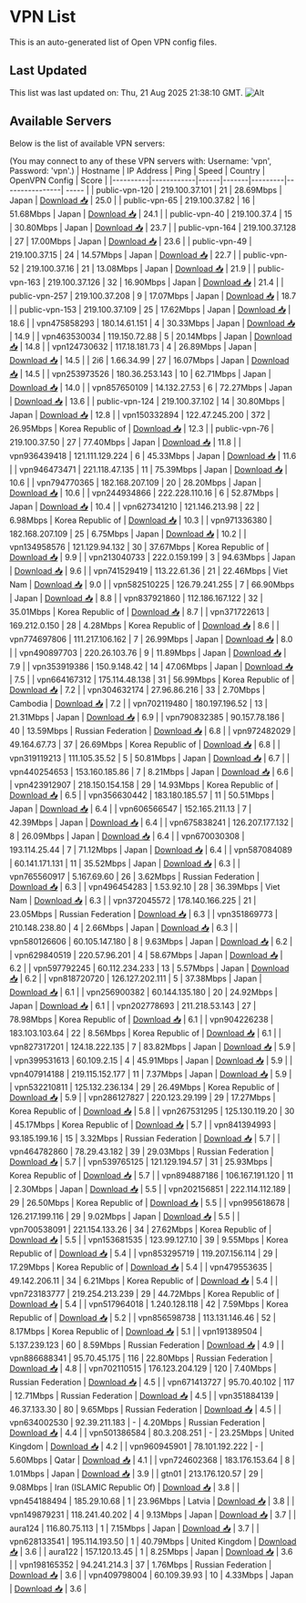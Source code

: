 # VPN List

This is an auto-generated list of Open VPN config files.

## Last Updated

This list was last updated on: Thu, 21 Aug 2025 21:38:10 GMT.
![Alt](https://repobeats.axiom.co/api/embed/186b98318ef1479477931607c1ad7d823f12451f.svg "Repobeats analytics image")

## Available Servers

Below is the list of available VPN servers:

(You may connect to any of these VPN servers with: Username: 'vpn', Password: 'vpn'.)
| Hostname | IP Address | Ping | Speed | Country | OpenVPN Config | Score |
|----------|------------|------|-------|---------|----------------| ----- |
| public-vpn-120 | 219.100.37.101 | 21 | 28.69Mbps | Japan | [Download 📥](./configs/server_0_JP.ovpn) | 25.0 |
| public-vpn-65 | 219.100.37.82 | 16 | 51.68Mbps | Japan | [Download 📥](./configs/server_1_JP.ovpn) | 24.1 |
| public-vpn-40 | 219.100.37.4 | 15 | 30.80Mbps | Japan | [Download 📥](./configs/server_2_JP.ovpn) | 23.7 |
| public-vpn-164 | 219.100.37.128 | 27 | 17.00Mbps | Japan | [Download 📥](./configs/server_3_JP.ovpn) | 23.6 |
| public-vpn-49 | 219.100.37.15 | 24 | 14.57Mbps | Japan | [Download 📥](./configs/server_4_JP.ovpn) | 22.7 |
| public-vpn-52 | 219.100.37.16 | 21 | 13.08Mbps | Japan | [Download 📥](./configs/server_5_JP.ovpn) | 21.9 |
| public-vpn-163 | 219.100.37.126 | 32 | 16.90Mbps | Japan | [Download 📥](./configs/server_6_JP.ovpn) | 21.4 |
| public-vpn-257 | 219.100.37.208 | 9 | 17.07Mbps | Japan | [Download 📥](./configs/server_7_JP.ovpn) | 18.7 |
| public-vpn-153 | 219.100.37.109 | 25 | 17.62Mbps | Japan | [Download 📥](./configs/server_8_JP.ovpn) | 18.6 |
| vpn475858293 | 180.14.61.151 | 4 | 30.33Mbps | Japan | [Download 📥](./configs/server_9_JP.ovpn) | 14.9 |
| vpn463530034 | 119.150.72.88 | 5 | 20.14Mbps | Japan | [Download 📥](./configs/server_10_JP.ovpn) | 14.8 |
| vpn124730632 | 117.18.181.73 | 4 | 26.89Mbps | Japan | [Download 📥](./configs/server_11_JP.ovpn) | 14.5 |
| 2i6 | 1.66.34.99 | 27 | 16.07Mbps | Japan | [Download 📥](./configs/server_12_JP.ovpn) | 14.5 |
| vpn253973526 | 180.36.253.143 | 10 | 62.71Mbps | Japan | [Download 📥](./configs/server_13_JP.ovpn) | 14.0 |
| vpn857650109 | 14.132.27.53 | 6 | 72.27Mbps | Japan | [Download 📥](./configs/server_14_JP.ovpn) | 13.6 |
| public-vpn-124 | 219.100.37.102 | 14 | 30.80Mbps | Japan | [Download 📥](./configs/server_15_JP.ovpn) | 12.8 |
| vpn150332894 | 122.47.245.200 | 372 | 26.95Mbps | Korea Republic of | [Download 📥](./configs/server_16_KR.ovpn) | 12.3 |
| public-vpn-76 | 219.100.37.50 | 27 | 77.40Mbps | Japan | [Download 📥](./configs/server_17_JP.ovpn) | 11.8 |
| vpn936439418 | 121.111.129.224 | 6 | 45.33Mbps | Japan | [Download 📥](./configs/server_18_JP.ovpn) | 11.6 |
| vpn946473471 | 221.118.47.135 | 11 | 75.39Mbps | Japan | [Download 📥](./configs/server_19_JP.ovpn) | 10.6 |
| vpn794770365 | 182.168.207.109 | 20 | 28.20Mbps | Japan | [Download 📥](./configs/server_20_JP.ovpn) | 10.6 |
| vpn244934866 | 222.228.110.16 | 6 | 52.87Mbps | Japan | [Download 📥](./configs/server_21_JP.ovpn) | 10.4 |
| vpn627341210 | 121.146.213.98 | 22 | 6.98Mbps | Korea Republic of | [Download 📥](./configs/server_22_KR.ovpn) | 10.3 |
| vpn971336380 | 182.168.207.109 | 25 | 6.75Mbps | Japan | [Download 📥](./configs/server_23_JP.ovpn) | 10.2 |
| vpn134958576 | 121.129.94.132 | 30 | 37.67Mbps | Korea Republic of | [Download 📥](./configs/server_24_KR.ovpn) | 9.9 |
| vpn213040733 | 222.0.159.199 | 3 | 94.63Mbps | Japan | [Download 📥](./configs/server_25_JP.ovpn) | 9.6 |
| vpn741529419 | 113.22.61.36 | 21 | 22.46Mbps | Viet Nam | [Download 📥](./configs/server_26_VN.ovpn) | 9.0 |
| vpn582510225 | 126.79.241.255 | 7 | 66.90Mbps | Japan | [Download 📥](./configs/server_27_JP.ovpn) | 8.8 |
| vpn837921860 | 112.186.167.122 | 32 | 35.01Mbps | Korea Republic of | [Download 📥](./configs/server_28_KR.ovpn) | 8.7 |
| vpn371722613 | 169.212.0.150 | 28 | 4.28Mbps | Korea Republic of | [Download 📥](./configs/server_29_KR.ovpn) | 8.6 |
| vpn774697806 | 111.217.106.162 | 7 | 26.99Mbps | Japan | [Download 📥](./configs/server_30_JP.ovpn) | 8.0 |
| vpn490897703 | 220.26.103.76 | 9 | 11.89Mbps | Japan | [Download 📥](./configs/server_31_JP.ovpn) | 7.9 |
| vpn353919386 | 150.9.148.42 | 14 | 47.06Mbps | Japan | [Download 📥](./configs/server_32_JP.ovpn) | 7.5 |
| vpn664167312 | 175.114.48.138 | 31 | 56.99Mbps | Korea Republic of | [Download 📥](./configs/server_33_KR.ovpn) | 7.2 |
| vpn304632174 | 27.96.86.216 | 33 | 2.70Mbps | Cambodia | [Download 📥](./configs/server_34_KH.ovpn) | 7.2 |
| vpn702119480 | 180.197.196.52 | 13 | 21.31Mbps | Japan | [Download 📥](./configs/server_35_JP.ovpn) | 6.9 |
| vpn790832385 | 90.157.78.186 | 40 | 13.59Mbps | Russian Federation | [Download 📥](./configs/server_36_RU.ovpn) | 6.8 |
| vpn972482029 | 49.164.67.73 | 37 | 26.69Mbps | Korea Republic of | [Download 📥](./configs/server_37_KR.ovpn) | 6.8 |
| vpn319119213 | 111.105.35.52 | 5 | 50.81Mbps | Japan | [Download 📥](./configs/server_38_JP.ovpn) | 6.7 |
| vpn440254653 | 153.160.185.86 | 7 | 8.21Mbps | Japan | [Download 📥](./configs/server_39_JP.ovpn) | 6.6 |
| vpn423912907 | 218.150.154.158 | 29 | 14.93Mbps | Korea Republic of | [Download 📥](./configs/server_40_KR.ovpn) | 6.5 |
| vpn356630442 | 183.180.185.57 | 11 | 50.51Mbps | Japan | [Download 📥](./configs/server_41_JP.ovpn) | 6.4 |
| vpn606566547 | 152.165.211.13 | 7 | 42.39Mbps | Japan | [Download 📥](./configs/server_42_JP.ovpn) | 6.4 |
| vpn675838241 | 126.207.177.132 | 8 | 26.09Mbps | Japan | [Download 📥](./configs/server_43_JP.ovpn) | 6.4 |
| vpn670030308 | 193.114.25.44 | 7 | 71.12Mbps | Japan | [Download 📥](./configs/server_44_JP.ovpn) | 6.4 |
| vpn587084089 | 60.141.171.131 | 11 | 35.52Mbps | Japan | [Download 📥](./configs/server_45_JP.ovpn) | 6.3 |
| vpn765560917 | 5.167.69.60 | 26 | 3.62Mbps | Russian Federation | [Download 📥](./configs/server_46_RU.ovpn) | 6.3 |
| vpn496454283 | 1.53.92.10 | 28 | 36.39Mbps | Viet Nam | [Download 📥](./configs/server_47_VN.ovpn) | 6.3 |
| vpn372045572 | 178.140.166.225 | 21 | 23.05Mbps | Russian Federation | [Download 📥](./configs/server_48_RU.ovpn) | 6.3 |
| vpn351869773 | 210.148.238.80 | 4 | 2.66Mbps | Japan | [Download 📥](./configs/server_49_JP.ovpn) | 6.3 |
| vpn580126606 | 60.105.147.180 | 8 | 9.63Mbps | Japan | [Download 📥](./configs/server_50_JP.ovpn) | 6.2 |
| vpn629840519 | 220.57.96.201 | 4 | 58.67Mbps | Japan | [Download 📥](./configs/server_51_JP.ovpn) | 6.2 |
| vpn597792245 | 60.112.234.233 | 13 | 5.57Mbps | Japan | [Download 📥](./configs/server_52_JP.ovpn) | 6.2 |
| vpn818720720 | 126.127.202.111 | 5 | 37.38Mbps | Japan | [Download 📥](./configs/server_53_JP.ovpn) | 6.1 |
| vpn256900382 | 60.144.135.180 | 20 | 24.92Mbps | Japan | [Download 📥](./configs/server_54_JP.ovpn) | 6.1 |
| vpn202778693 | 211.218.53.143 | 27 | 78.98Mbps | Korea Republic of | [Download 📥](./configs/server_55_KR.ovpn) | 6.1 |
| vpn904226238 | 183.103.103.64 | 22 | 8.56Mbps | Korea Republic of | [Download 📥](./configs/server_56_KR.ovpn) | 6.1 |
| vpn827317201 | 124.18.222.135 | 7 | 83.82Mbps | Japan | [Download 📥](./configs/server_57_JP.ovpn) | 5.9 |
| vpn399531613 | 60.109.2.15 | 4 | 45.91Mbps | Japan | [Download 📥](./configs/server_58_JP.ovpn) | 5.9 |
| vpn407914188 | 219.115.152.177 | 11 | 7.37Mbps | Japan | [Download 📥](./configs/server_59_JP.ovpn) | 5.9 |
| vpn532210811 | 125.132.236.134 | 29 | 26.49Mbps | Korea Republic of | [Download 📥](./configs/server_60_KR.ovpn) | 5.9 |
| vpn286127827 | 220.123.29.199 | 29 | 17.27Mbps | Korea Republic of | [Download 📥](./configs/server_61_KR.ovpn) | 5.8 |
| vpn267531295 | 125.130.119.20 | 30 | 45.17Mbps | Korea Republic of | [Download 📥](./configs/server_62_KR.ovpn) | 5.7 |
| vpn841394993 | 93.185.199.16 | 15 | 3.32Mbps | Russian Federation | [Download 📥](./configs/server_63_RU.ovpn) | 5.7 |
| vpn464782860 | 78.29.43.182 | 39 | 29.03Mbps | Russian Federation | [Download 📥](./configs/server_64_RU.ovpn) | 5.7 |
| vpn539765125 | 121.129.194.57 | 31 | 25.93Mbps | Korea Republic of | [Download 📥](./configs/server_65_KR.ovpn) | 5.7 |
| vpn894887186 | 106.167.191.120 | 11 | 2.30Mbps | Japan | [Download 📥](./configs/server_66_JP.ovpn) | 5.5 |
| vpn202156851 | 222.114.112.189 | 29 | 26.50Mbps | Korea Republic of | [Download 📥](./configs/server_67_KR.ovpn) | 5.5 |
| vpn995618678 | 126.217.199.116 | 29 | 9.02Mbps | Japan | [Download 📥](./configs/server_68_JP.ovpn) | 5.5 |
| vpn700538091 | 221.154.133.26 | 34 | 27.62Mbps | Korea Republic of | [Download 📥](./configs/server_69_KR.ovpn) | 5.5 |
| vpn153681535 | 123.99.127.10 | 39 | 9.55Mbps | Korea Republic of | [Download 📥](./configs/server_70_KR.ovpn) | 5.4 |
| vpn853295719 | 119.207.156.114 | 29 | 17.29Mbps | Korea Republic of | [Download 📥](./configs/server_71_KR.ovpn) | 5.4 |
| vpn479553635 | 49.142.206.11 | 34 | 6.21Mbps | Korea Republic of | [Download 📥](./configs/server_72_KR.ovpn) | 5.4 |
| vpn723183777 | 219.254.213.239 | 29 | 44.72Mbps | Korea Republic of | [Download 📥](./configs/server_73_KR.ovpn) | 5.4 |
| vpn517964018 | 1.240.128.118 | 42 | 7.59Mbps | Korea Republic of | [Download 📥](./configs/server_74_KR.ovpn) | 5.2 |
| vpn856598738 | 113.131.146.46 | 52 | 8.17Mbps | Korea Republic of | [Download 📥](./configs/server_75_KR.ovpn) | 5.1 |
| vpn191389504 | 5.137.239.123 | 60 | 8.59Mbps | Russian Federation | [Download 📥](./configs/server_76_RU.ovpn) | 4.9 |
| vpn886688341 | 95.70.45.175 | 116 | 22.80Mbps | Russian Federation | [Download 📥](./configs/server_77_RU.ovpn) | 4.8 |
| vpn702110515 | 176.123.204.129 | 120 | 7.40Mbps | Russian Federation | [Download 📥](./configs/server_78_RU.ovpn) | 4.5 |
| vpn671413727 | 95.70.40.102 | 117 | 12.71Mbps | Russian Federation | [Download 📥](./configs/server_79_RU.ovpn) | 4.5 |
| vpn351884139 | 46.37.133.30 | 80 | 9.65Mbps | Russian Federation | [Download 📥](./configs/server_80_RU.ovpn) | 4.5 |
| vpn634002530 | 92.39.211.183 | - | 4.20Mbps | Russian Federation | [Download 📥](./configs/server_81_RU.ovpn) | 4.4 |
| vpn501386584 | 80.3.208.251 | - | 23.25Mbps | United Kingdom | [Download 📥](./configs/server_82_GB.ovpn) | 4.2 |
| vpn960945901 | 78.101.192.222 | - | 5.60Mbps | Qatar | [Download 📥](./configs/server_83_QA.ovpn) | 4.1 |
| vpn724602368 | 183.176.153.64 | 8 | 1.01Mbps | Japan | [Download 📥](./configs/server_84_JP.ovpn) | 3.9 |
| gtn01 | 213.176.120.57 | 29 | 9.08Mbps | Iran (ISLAMIC Republic Of) | [Download 📥](./configs/server_85_IR.ovpn) | 3.8 |
| vpn454188494 | 185.29.10.68 | 1 | 23.96Mbps | Latvia | [Download 📥](./configs/server_86_LV.ovpn) | 3.8 |
| vpn149879231 | 118.241.40.202 | 4 | 9.13Mbps | Japan | [Download 📥](./configs/server_87_JP.ovpn) | 3.7 |
| aura124 | 116.80.75.113 | 1 | 7.15Mbps | Japan | [Download 📥](./configs/server_88_JP.ovpn) | 3.7 |
| vpn628133541 | 195.114.193.50 | 1 | 40.79Mbps | United Kingdom | [Download 📥](./configs/server_89_GB.ovpn) | 3.6 |
| aura122 | 157.120.13.45 | 1 | 8.25Mbps | Japan | [Download 📥](./configs/server_90_JP.ovpn) | 3.6 |
| vpn198165352 | 94.241.214.3 | 37 | 1.76Mbps | Russian Federation | [Download 📥](./configs/server_91_RU.ovpn) | 3.6 |
| vpn409798004 | 60.109.39.93 | 10 | 4.33Mbps | Japan | [Download 📥](./configs/server_92_JP.ovpn) | 3.6 |
